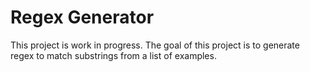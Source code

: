 # Regex Generator

This project is work in progress. The goal of this project is to generate regex to match substrings from a list of examples.
